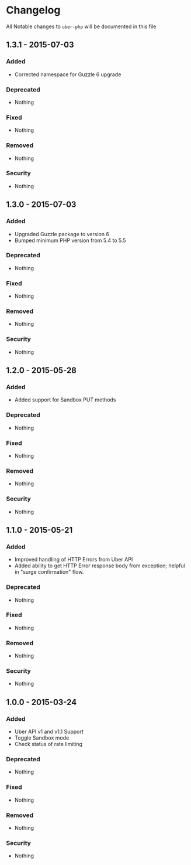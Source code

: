 # Changelog
All Notable changes to `uber-php` will be documented in this file

## 1.3.1 - 2015-07-03

### Added
- Corrected namespace for Guzzle 6 upgrade

### Deprecated
- Nothing

### Fixed
- Nothing

### Removed
- Nothing

### Security
- Nothing

## 1.3.0 - 2015-07-03

### Added
- Upgraded Guzzle package to version 6
- Bumped minimum PHP version from 5.4 to 5.5

### Deprecated
- Nothing

### Fixed
- Nothing

### Removed
- Nothing

### Security
- Nothing

## 1.2.0 - 2015-05-28

### Added
- Added support for Sandbox PUT methods

### Deprecated
- Nothing

### Fixed
- Nothing

### Removed
- Nothing

### Security
- Nothing

## 1.1.0 - 2015-05-21

### Added
- Improved handling of HTTP Errors from Uber API
- Added ability to get HTTP Error response body from exception; helpful in "surge confirmation" flow.

### Deprecated
- Nothing

### Fixed
- Nothing

### Removed
- Nothing

### Security
- Nothing

## 1.0.0 - 2015-03-24

### Added
- Uber API v1 and v1.1 Support
- Toggle Sandbox mode
- Check status of rate limiting

### Deprecated
- Nothing

### Fixed
- Nothing

### Removed
- Nothing

### Security
- Nothing
